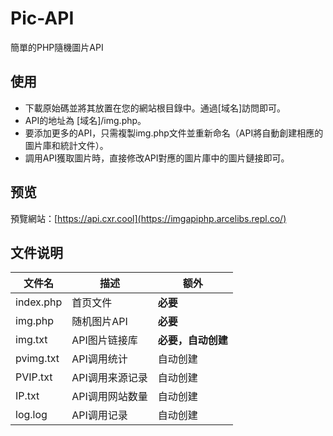 # Pic-API
簡單的PHP隨機圖片API
## 使用
- 下載原始碼並將其放置在您的網站根目錄中。通過[域名]訪問即可。
- API的地址為 [域名]/img.php。
- 要添加更多的API，只需複製img.php文件並重新命名（API將自動創建相應的圖片庫和統計文件）。
- 調用API獲取圖片時，直接修改API對應的圖片庫中的圖片鏈接即可。
## 预览
預覽網站：[https://api.cxr.cool](https://imgapiphp.arcelibs.repl.co/)


## 文件说明
|文件名|描述|额外|
|-|-|-|
|index.php|首页文件|**必要**|
|img.php|随机图片API|**必要**|
|img.txt|API图片链接库|**必要，自动创建**|
|pvimg.txt|API调用统计|自动创建|
|PVIP.txt|API调用来源记录|自动创建|
|IP.txt|API调用网站数量|自动创建|
|log.log|API调用记录|自动创建|
